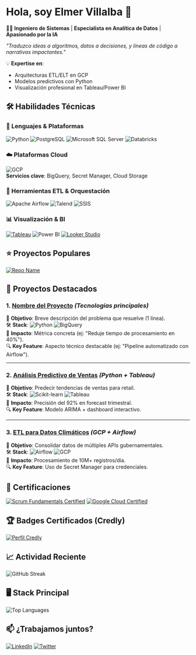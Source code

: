# Hola, soy Elmer Villalba 👋  

👨‍💻  **Ingeniero de Sistemas** | **Especialista en Analítica de Datos** | **Apasionado por la IA** 

*"Traduzco ideas a algoritmos, datos a decisiones, y líneas de código a narrativas impactantes."*  

💡 **Expertise en**:  
- Arquitecturas ETL/ELT en GCP  
- Modelos predictivos con Python  
- Visualización profesional en Tableau/Power BI  

## 🛠️ Habilidades Técnicas

### 🔹 Lenguajes & Plataformas
![Python](https://img.shields.io/badge/Python-3776AB?style=for-the-badge&logo=python&logoColor=white)
![PostgreSQL](https://img.shields.io/badge/PostgreSQL-4169E1?style=for-the-badge&logo=postgresql&logoColor=white)
![Microsoft SQL Server](https://img.shields.io/badge/Microsoft_SQL_Server-CC2927?style=for-the-badge&logo=microsoftsqlserver&logoColor=white)
![Databricks](https://img.shields.io/badge/Databricks-FF3621?style=for-the-badge&logo=databricks&logoColor=white)

### ☁️ Plataformas Cloud
![GCP](https://img.shields.io/badge/-Google_Cloud-4285F4?style=for-the-badge&logo=googlecloud)  
**Servicios clave**: BigQuery, Secret Manager, Cloud Storage 

### 🔄 Herramientas ETL & Orquestación
![Apache Airflow](https://img.shields.io/badge/Airflow-017CEE?style=for-the-badge&logo=apacheairflow&logoColor=white)
![Talend](https://img.shields.io/badge/Talend-FF6D70?style=for-the-badge&logo=talend&logoColor=white)
![SSIS](https://img.shields.io/badge/SSIS-CC2927?style=for-the-badge&logo=microsoftsqlserver&logoColor=white)

### 📊 Visualización & BI
[![Tableau](https://img.shields.io/badge/Tableau-E97627?style=for-the-badge&logo=tableau&logoColor=white)](https://www.tableau.com)
![Power BI](https://img.shields.io/badge/Power_BI-F2C811?style=for-the-badge&logo=powerbi&logoColor=black)
[![Looker Studio](https://img.shields.io/badge/Looker_Studio-4285F4?style=for-the-badge&logo=googlecloud&logoColor=white)](https://lookerstudio.google.com)

## ⭐ Proyectos Populares  
[![Repo Name](https://github-readme-stats.vercel.app/api/pin/?username=elmerdariovp&repo=repo1&theme=radical)](https://github.com/elmerdariovp/repo1)  

## 🚀 Proyectos Destacados

### 1. [Nombre del Proyecto](enlace_repo) *(Tecnologías principales)*  
📌 **Objetivo**: Breve descripción del problema que resuelve (1 línea).  
🛠️ **Stack**: ![Python](https://img.shields.io/badge/-Python-3776AB?logo=python) ![BigQuery](https://img.shields.io/badge/-BigQuery-4285F4?logo=googlebigquery)  
🎯 **Impacto**: Métrica concreta (ej: "Reduje tiempo de procesamiento en 40%").  
🔍 **Key Feature**: Aspecto técnico destacable (ej: "Pipeline automatizado con Airflow").  

---

### 2. [Análisis Predictivo de Ventas](enlace_repo) *(Python + Tableau)*  
📌 **Objetivo**: Predecir tendencias de ventas para retail.  
🛠️ **Stack**: ![Scikit-learn](https://img.shields.io/badge/-Scikit_learn-F7931E?logo=scikit-learn) ![Tableau](https://img.shields.io/badge/-Tableau-E97627?logo=tableau)  
🎯 **Impacto**: Precisión del 92% en forecast trimestral.  
🔍 **Key Feature**: Modelo ARIMA + dashboard interactivo.  

---

### 3. [ETL para Datos Climáticos](enlace_repo) *(GCP + Airflow)*  
📌 **Objetivo**: Consolidar datos de múltiples APIs gubernamentales.  
🛠️ **Stack**: ![Airflow](https://img.shields.io/badge/-Airflow-017CEE?logo=apacheairflow) ![GCP](https://img.shields.io/badge/-Google_Cloud-4285F4?logo=googlecloud)  
🎯 **Impacto**: Procesamiento de 10M+ registros/día.  
🔍 **Key Feature**: Uso de Secret Manager para credenciales.  

## 🎯 Certificaciones  
[![Scrum Fundamentals Certified](https://img.shields.io/badge/Scrum_Fundamentals_Certified-SFC%201026216-orange?style=for-the-badge)](https://www.scrumstudy.com/verify)
[![Google Cloud Certified](https://img.shields.io/badge/Google_Cloud-Professional_Data_Engineer-4285F4?style=for-the-badge&logo=google-cloud)](https://cloud.google.com/certification)

## 🏆 Badges Certificados (Credly)  

[![Perfil Credly](https://img.shields.io/badge/Ver_Todas_Mis_Certificaciones-FF6B00?style=for-the-badge&logo=credly&logoColor=white)](https://www.credly.com/users/elmer-dario-villalba-padilla)  

## 📈 Actividad Reciente  
![GitHub Streak](https://streak-stats.demolab.com/?user=elmerdariovp&theme=radical)

## 🖥️ Stack Principal  
![Top Languages](https://github-readme-stats.vercel.app/api/top-langs/?username=elmerdariovp&layout=compact&theme=radical&hide=html,css)


## 📫 ¿Trabajamos juntos? 
[![LinkedIn](https://img.shields.io/badge/LinkedIn-0077B5?style=for-the-badge&logo=linkedin&logoColor=white)](https://linkedin.com/in/elmer-dario-villalba-9871b1a7)
[![Twitter](https://img.shields.io/badge/X_(Twitter)-000000?style=for-the-badge&logo=x&logoColor=white)](https://twitter.com/@elmerdariovp)